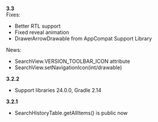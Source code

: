 **3.3**  
Fixes:
- Better RTL support
- Fixed reveal animation
- DrawerArrowDrawable from AppCompat Support Library
 
News:
- SearchView.VERSION_TOOLBAR_ICON attribute
- SearchView.setNavigationIcon(int/drawable)
 
**3.2.2**
 - Support libraries 24.0.0, Gradle 2.14

**3.2.1**
 - SearchHistoryTable.getAllItems() is public now
